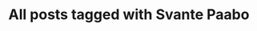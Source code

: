 ---
layout: tag
title: "All posts tagged with Svante Paabo"
permalink: /weblog/tags/svante-paabo/
taxonomy: Svante Paabo
---